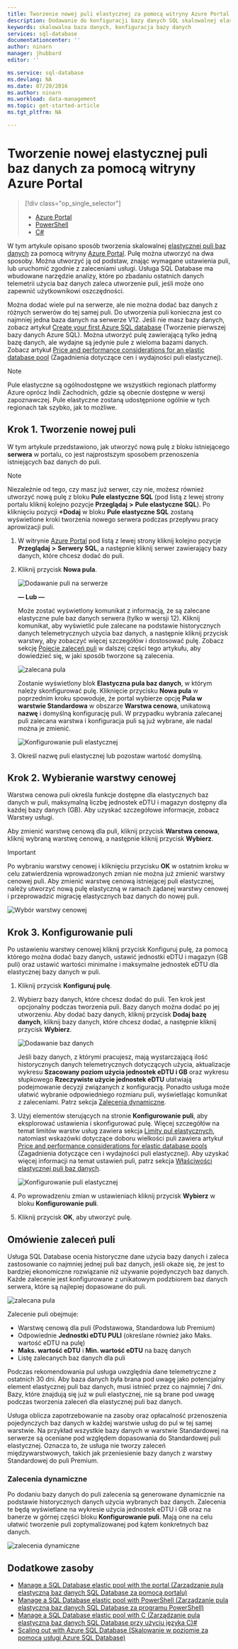 ```yaml
---
title: Tworzenie nowej puli elastycznej za pomocą witryny Azure Portal | Microsoft Docs
description: Dodawanie do konfiguracji bazy danych SQL skalowalnej elastycznej puli baz danych ułatwiającej administrowanie zasobami i ich udostępnianie między bazami danych.
keywords: skalowalna baza danych, konfiguracja bazy danych
services: sql-database
documentationcenter: ''
author: ninarn
manager: jhubbard
editor: ''

ms.service: sql-database
ms.devlang: NA
ms.date: 07/20/2016
ms.author: ninarn
ms.workload: data-management
ms.topic: get-started-article
ms.tgt_pltfrm: NA

---
```

# Tworzenie nowej elastycznej puli baz danych za pomocą witryny Azure Portal
> [!div class="op_single_selector"]
> * [Azure Portal](sql-database-elastic-pool-create-portal.md)
> * [PowerShell](sql-database-elastic-pool-create-powershell.md)
> * [C#](sql-database-elastic-pool-create-csharp.md)
> 
> 

W tym artykule opisano sposób tworzenia skalowalnej [elastycznej puli baz danych](sql-database-elastic-pool.md) za pomocą witryny [Azure Portal](https://portal.azure.com/). Pulę można utworzyć na dwa sposoby. Można utworzyć ją od podstaw, znając wymagane ustawienia puli, lub uruchomić zgodnie z zaleceniami usługi. Usługa SQL Database ma wbudowane narzędzie analizy, które po zbadaniu ostatnich danych telemetrii użycia baz danych zaleca utworzenie puli, jeśli może ono zapewnić użytkownikowi oszczędności.

Można dodać wiele pul na serwerze, ale nie można dodać baz danych z różnych serwerów do tej samej puli. Do utworzenia puli konieczna jest co najmniej jedna baza danych na serwerze V12. Jeśli nie masz bazy danych, zobacz artykuł [Create your first Azure SQL database](sql-database-get-started.md) (Tworzenie pierwszej bazy danych Azure SQL). Można utworzyć pulę zawierającą tylko jedną bazę danych, ale wydajne są jedynie pule z wieloma bazami danych. Zobacz artykuł [Price and performance considerations for an elastic database pool](sql-database-elastic-pool-guidance.md) (Zagadnienia dotyczące cen i wydajności puli elastycznej).

> [!NOTE]
> Pule elastyczne są ogólnodostępne we wszystkich regionach platformy Azure oprócz Indii Zachodnich, gdzie są obecnie dostępne w wersji zapoznawczej.  Pule elastyczne zostaną udostępnione ogólnie w tych regionach tak szybko, jak to możliwe. 
> 
> 

## Krok 1. Tworzenie nowej puli
W tym artykule przedstawiono, jak utworzyć nową pulę z bloku istniejącego **serwera** w portalu, co jest najprostszym sposobem przenoszenia istniejących baz danych do puli. 

> [!NOTE]
> Niezależnie od tego, czy masz już serwer, czy nie, możesz również utworzyć nową pulę z bloku **Pule elastyczne SQL** (pod listą z lewej strony portalu kliknij kolejno pozycje **Przeglądaj** **>** **Pule elastyczne SQL**). Po kliknięciu pozycji **+Dodaj** w bloku **Pule elastyczne SQL** zostaną wyświetlone kroki tworzenia nowego serwera podczas przepływu pracy aprowizacji puli.
> 
> 

1. W witrynie [Azure Portal](http://portal.azure.com/) pod listą z lewej strony kliknij kolejno pozycje **Przeglądaj** **>** **Serwery SQL**, a następnie kliknij serwer zawierający bazy danych, które chcesz dodać do puli.
2. Kliknij przycisk **Nowa pula**.
   
    ![Dodawanie puli na serwerze](./media/sql-database-elastic-pool-create-portal/new-pool.png)
   
    **— Lub —**
   
    Może zostać wyświetlony komunikat z informacją, że są zalecane elastyczne pule baz danych serwera (tylko w wersji 12). Kliknij komunikat, aby wyświetlić pule zalecane na podstawie historycznych danych telemetrycznych użycia baz danych, a następnie kliknij przycisk warstwy, aby zobaczyć więcej szczegółów i dostosować pulę. Zobacz sekcję [Pojęcie zaleceń puli](#understand-pool-recommendations) w dalszej części tego artykułu, aby dowiedzieć się, w jaki sposób tworzone są zalecenia.
   
    ![zalecana pula](./media/sql-database-elastic-pool-create-portal/recommended-pool.png)
   
    Zostanie wyświetlony blok **Elastyczna pula baz danych**, w którym należy skonfigurować pulę. Kliknięcie przycisku **Nowa pula** w poprzednim kroku spowoduje, że portal wybierze opcję **Pula w warstwie Standardowa** w obszarze **Warstwa cenowa**, unikatową **nazwę** i domyślną konfigurację puli. W przypadku wybrania zalecanej puli zalecana warstwa i konfiguracja puli są już wybrane, ale nadal można je zmienić.
   
    ![Konfigurowanie puli elastycznej](./media/sql-database-elastic-pool-create-portal/configure-elastic-pool.png)
3. Określ nazwę puli elastycznej lub pozostaw wartość domyślną.

## Krok 2. Wybieranie warstwy cenowej
Warstwa cenowa puli określa funkcje dostępne dla elastycznych baz danych w puli, maksymalną liczbę jednostek eDTU i magazyn dostępny dla każdej bazy danych (GB). Aby uzyskać szczegółowe informacje, zobacz Warstwy usługi.

Aby zmienić warstwę cenową dla puli, kliknij przycisk **Warstwa cenowa**, kliknij wybraną warstwę cenową, a następnie kliknij przycisk **Wybierz**.

> [!IMPORTANT]
> Po wybraniu warstwy cenowej i kliknięciu przycisku **OK** w ostatnim kroku w celu zatwierdzenia wprowadzonych zmian nie można już zmienić warstwy cenowej puli. Aby zmienić warstwę cenową istniejącej puli elastycznej, należy utworzyć nową pulę elastyczną w ramach żądanej warstwy cenowej i przeprowadzić migrację elastycznych baz danych do nowej puli.
> 
> 

![Wybór warstwy cenowej](./media/sql-database-elastic-pool-create-portal/pricing-tier.png)

## Krok 3. Konfigurowanie puli
Po ustawieniu warstwy cenowej kliknij przycisk Konfiguruj pulę, za pomocą którego można dodać bazy danych, ustawić jednostki eDTU i magazyn (GB puli) oraz ustawić wartości minimalne i maksymalne jednostek eDTU dla elastycznej bazy danych w puli.

1. Kliknij przycisk **Konfiguruj pulę**.
2. Wybierz bazy danych, które chcesz dodać do puli. Ten krok jest opcjonalny podczas tworzenia puli. Bazy danych można dodać po jej utworzeniu.
    Aby dodać bazy danych, kliknij przycisk **Dodaj bazę danych**, kliknij bazy danych, które chcesz dodać, a następnie kliknij przycisk **Wybierz**.
   
    ![Dodawanie baz danych](./media/sql-database-elastic-pool-create-portal/add-databases.png)
   
    Jeśli bazy danych, z którymi pracujesz, mają wystarczającą ilość historycznych danych telemetrycznych dotyczących użycia, aktualizacje wykresu **Szacowany poziom użycia jednostek eDTU i GB** oraz wykresu słupkowego **Rzeczywiste użycie jednostek eDTU** ułatwiają podejmowanie decyzji związanych z konfiguracją. Ponadto usługa może ułatwić wybranie odpowiedniego rozmiaru puli, wyświetlając komunikat z zaleceniami. Patrz sekcja [Zalecenia dynamiczne](#dynamic-recommendations).
3. Użyj elementów sterujących na stronie **Konfigurowanie puli**, aby eksplorować ustawienia i skonfigurować pulę. Więcej szczegółów na temat limitów warstw usług zawiera sekcja [Limity pul elastycznych](sql-database-elastic-pool.md#edtu-and-storage-limits-for-elastic-pools-and-elastic-databases), natomiast wskazówki dotyczące doboru wielkości puli zawiera artykuł [Price and performance considerations for elastic database pools](sql-database-elastic-pool-guidance.md) (Zagadnienia dotyczące cen i wydajności puli elastycznej). Aby uzyskać więcej informacji na temat ustawień puli, patrz sekcja [Właściwości elastycznej puli baz danych](sql-database-elastic-pool.md#elastic-database-pool-properties).
   
    ![Konfigurowanie puli elastycznej](./media/sql-database-elastic-pool-create-portal/configure-performance.png)
4. Po wprowadzeniu zmian w ustawieniach kliknij przycisk **Wybierz** w bloku **Konfigurowanie puli**.
5. Kliknij przycisk **OK**, aby utworzyć pulę.

## Omówienie zaleceń puli
Usługa SQL Database ocenia historyczne dane użycia bazy danych i zaleca zastosowanie co najmniej jednej puli baz danych, jeśli okaże się, że jest to bardziej ekonomiczne rozwiązanie niż używanie pojedynczych baz danych. Każde zalecenie jest konfigurowane z unikatowym podzbiorem baz danych serwera, które są najlepiej dopasowane do puli.

![zalecana pula](./media/sql-database-elastic-pool-create-portal/recommended-pool.png)  

Zalecenie puli obejmuje:

* Warstwę cenową dla puli (Podstawowa, Standardowa lub Premium)
* Odpowiednie **Jednostki eDTU PULI** (określane również jako Maks. wartość eDTU na pulę)
* **Maks. wartość eDTU** i **Min. wartość eDTU** na bazę danych
* Listę zalecanych baz danych dla puli

Podczas rekomendowania pul usługa uwzględnia dane telemetryczne z ostatnich 30 dni. Aby baza danych była brana pod uwagę jako potencjalny element elastycznej puli baz danych, musi istnieć przez co najmniej 7 dni. Bazy, które znajdują się już w puli elastycznej, nie są brane pod uwagę podczas tworzenia zaleceń dla elastycznej puli baz danych.

Usługa oblicza zapotrzebowanie na zasoby oraz opłacalność przenoszenia pojedynczych baz danych w każdej warstwie usług do pul w tej samej warstwie. Na przykład wszystkie bazy danych w warstwie Standardowej na serwerze są oceniane pod względem dopasowania do Standardowej puli elastycznej. Oznacza to, że usługa nie tworzy zaleceń międzywarstwowych, takich jak przeniesienie bazy danych z warstwy Standardowej do puli Premium.

### Zalecenia dynamiczne
Po dodaniu bazy danych do puli zalecenia są generowane dynamicznie na podstawie historycznych danych użycia wybranych baz danych. Zalecenia te będą wyświetlane na wykresie użycia jednostek eDTU i GB oraz na banerze w górnej części bloku **Konfigurowanie puli**. Mają one na celu ułatwić tworzenie puli zoptymalizowanej pod kątem konkretnych baz danych.

![zalecenia dynamiczne](./media/sql-database-elastic-pool-create-portal/dynamic-recommendation.png)

## Dodatkowe zasoby
* [Manage a SQL Database elastic pool with the portal (Zarządzanie pulą elastyczną baz danych SQL Database za pomocą portalu)](sql-database-elastic-pool-manage-portal.md)
* [Manage a SQL Database elastic pool with PowerShell (Zarządzanie pulą elastyczną baz danych SQL Database za programu PowerShell)](sql-database-elastic-pool-manage-powershell.md)
* [Manage a SQL Database elastic pool with C (Zarządzanie pulą elastyczną baz danych SQL Database przy użyciu języka C)#](sql-database-elastic-pool-manage-csharp.md)
* [Scaling out with Azure SQL Database (Skalowanie w poziomie za pomocą usługi Azure SQL Database)](sql-database-elastic-scale-introduction.md) 

<!--HONumber=Sep16_HO5-->



